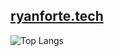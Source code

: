 ## [ryanforte.tech](https://ryanforte.tech)

 ![Top Langs](https://github-readme-stats.vercel.app/api/top-langs/?username=rdforte)
